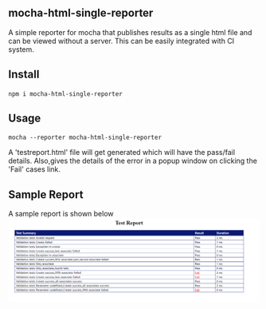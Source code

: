 ## mocha-html-single-reporter
A simple reporter for mocha that publishes results as a single html file and can be viewed without a server.
This can be easily integrated with CI system.

## Install
```
npm i mocha-html-single-reporter
```

## Usage
```
mocha --reporter mocha-html-single-reporter
```
A 'testreport.html' file will get generated which will have the pass/fail details.
Also,gives the details of the error in a popup window on clicking the 'Fail' cases link.

## Sample Report
A sample report is shown below
![Sample Report](images/sample_report.png)

